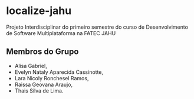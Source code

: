 # localize-jahu
Projeto Interdisciplinar do primeiro semestre do curso de Desenvolvimento de Software Multiplataforma  na FATEC JAHU

## Membros do Grupo
- Alisa Gabriel,
- Evelyn Nataly Aparecida Cassinotte,
- Lara Nicoly Ronchesel Ramos,
- Raissa Geovana Araujo,
- Thais Silva de Lima.
